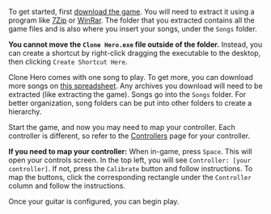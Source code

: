 <!-- TITLE: Getting Started -->
<!-- SUBTITLE: A quick summary of Getting Started -->

To get started, first [download the game](http://clonehero.net/download). You will need to extract it using a program like [7Zip](https://www.7-zip.org/download.html) or [WinRar](https://www.win-rar.com/download.html). The folder that you extracted contains all the game files and is also where you insert your songs, under the `Songs` folder.

**You cannot move the `Clone Hero.exe` file outside of the folder.** Instead, you can create a shortcut by right-click dragging the executable to the desktop, then clicking `Create Shortcut Here`.

Clone Hero comes with one song to play. To get more, you can download more songs on [this spreadsheet](https://docs.google.com/spreadsheets/d/13B823ukxdVMocowo1s5XnT3tzciOfruhUVePENKc01o/edit#gid=0). Any archives you download will need to be extracted (like extracting the game). Songs go into the `Songs` folder. For better organization, song folders can be put into other folders to create a hierarchy.

Start the game, and now you may need to map your controller. Each controller is different, so refer to the [Controllers](/help/controllers) page for your controller.

**If you need to map your controller:**
When in-game, press `Space`. This will open your controls screen. In the top left, you will see `Controller: [your controller]`. If not, press the `Calibrate` button and follow instructions.
To map the buttons, click the corresponding rectangle under the `Controller` column and follow the instructions.

Once your guitar is configured, you can begin play.